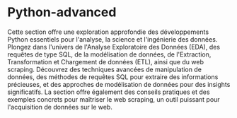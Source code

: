 # Python-advanced
Cette section offre une exploration approfondie des développements Python essentiels pour l'analyse, la science et l'ingénierie des données. Plongez dans l'univers de l'Analyse Exploratoire des Données (EDA), des requêtes de type SQL, de la modélisation de données, de l'Extraction, Transformation et Chargement de données (ETL), ainsi que du web scraping. Découvrez des techniques avancées de manipulation de données, des méthodes de requêtes SQL pour extraire des informations précieuses, et des approches de modélisation de données pour des insights significatifs. La section offre également des conseils pratiques et des exemples concrets pour maîtriser le web scraping, un outil puissant pour l'acquisition de données sur le web.
